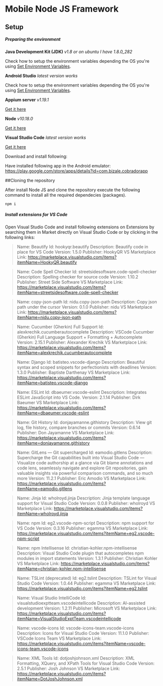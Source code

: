# Mobile Node JS Framework

## Setup 

##### Preparing the environment
**Java Development Kit (JDK)**
_v1.8 or on ubuntu I have 1.8.0_282_

Check how to setup the environment variables depending the OS you're using [Set Environment Variables](https://www.baeldung.com/java-home-on-windows-7-8-10-mac-os-x-linux).

**Android Studio**
_latest version works_

Check how to setup the environment variables depending the OS you're using [Set Environment Variables](https://medium.com/@rafael_toledo/preparing-your-android-environment-for-development-android-tutorials-pt-1-5f76ca2b8a32).

**Appium server**
_v1.19.1_

[Get it here](https://github.com/appium/appium-desktop/releases/tag/v1.19.1)

**Node**
_v10.18.0_

[Get it here](https://nodejs.org/en/blog/release/v10.18.0/)

**Visual Studio Code**
_latest version works_

[Get it here](https://code.visualstudio.com/)


Download and install following:

Have installed following app in the Android emulator: https://play.google.com/store/apps/details?id=com.bizale.cobradorapp

##Cloning the repository

After install Node JS and clone the repository execute the following command to install all the required dependecies (packages).
```
npm i
```

##### Install extensions for VS Code


Open Visual Studio Code and install following extensions on Extensions by searching them in Market directly on Visual Studio Code or by clicking in the following links:

>Name: Beautify
>Id: hookyqr.beautify
>Description: Beautify code in place for VS Code
>Version: 1.5.0
>Publisher: HookyQR
>VS Marketplace Link: https://marketplace.visualstudio.com/items?itemName=HookyQR.beautify


>Name: Code Spell Checker
>Id: streetsidesoftware.code-spell-checker
>Description: Spelling checker for source code
>Version: 1.10.2
>Publisher: Street Side Software
>VS Marketplace Link: https://marketplace.visualstudio.com/items?itemName=streetsidesoftware.code-spell-checker


>Name: copy-json-path
>Id: nidu.copy-json-path
>Description: Copy json path under the cursor
>Version: 0.1.0
>Publisher: nidu
>VS Marketplace Link: https://marketplace.visualstudio.com/items?itemName=nidu.copy-json-path


>Name: Cucumber (Gherkin) Full Support
>Id: alexkrechik.cucumberautocomplete
>Description: VSCode Cucumber (Gherkin) Full Language Support + Formatting + Autocomplete
>Version: 2.15.1
>Publisher: Alexander Krechik
>VS Marketplace Link: https://marketplace.visualstudio.com/items?itemName=alexkrechik.cucumberautocomplete


>Name: Django
>Id: batisteo.vscode-django
>Description: Beautiful syntax and scoped snippets for perfectionists with deadlines
>Version: 1.3.0
>Publisher: Baptiste Darthenay
>VS Marketplace Link: https://marketplace.visualstudio.com/items?itemName=batisteo.vscode-django


>Name: ESLint
>Id: dbaeumer.vscode-eslint
>Description: Integrates ESLint JavaScript into VS Code.
>Version: 2.1.14
>Publisher: Dirk Baeumer
>VS Marketplace Link: https://marketplace.visualstudio.com/items?itemName=dbaeumer.vscode-eslint


>Name: Git History
>Id: donjayamanne.githistory
>Description: View git log, file history, compare branches or commits
>Version: 0.6.14
>Publisher: Don Jayamanne
>VS Marketplace Link: https://marketplace.visualstudio.com/items?itemName=donjayamanne.githistory


>Name: GitLens — Git supercharged
>Id: eamodio.gitlens
>Description: Supercharge the Git capabilities built into Visual Studio Code — Visualize code authorship at a glance via Git blame annotations and code lens, seamlessly navigate and explore Git repositories, gain valuable insights via powerful comparison commands, and so much more
>Version: 11.2.1
>Publisher: Eric Amodio
>VS Marketplace Link: https://marketplace.visualstudio.com/items?itemName=eamodio.gitlens


>Name: Jinja
>Id: wholroyd.jinja
>Description: Jinja template language support for Visual Studio Code
>Version: 0.0.8
>Publisher: wholroyd
>VS Marketplace Link: https://marketplace.visualstudio.com/items?itemName=wholroyd.jinja


>Name: npm
>Id: eg2.vscode-npm-script
>Description: npm support for VS Code
>Version: 0.3.16
>Publisher: egamma
>VS Marketplace Link: https://marketplace.visualstudio.com/items?itemName=eg2.vscode-npm-script


>Name: npm Intellisense
>Id: christian-kohler.npm-intellisense
>Description: Visual Studio Code plugin that autocompletes npm modules in import statements
>Version: 1.3.1
>Publisher: Christian Kohler
>VS Marketplace Link: https://marketplace.visualstudio.com/items?itemName=christian-kohler.npm-intellisense


>Name: TSLint (deprecated)
>Id: eg2.tslint
>Description: TSLint for Visual Studio Code
>Version: 1.0.44
>Publisher: egamma
>VS Marketplace Link: https://marketplace.visualstudio.com/items?itemName=eg2.tslint


>Name: Visual Studio IntelliCode
>Id: visualstudioexptteam.vscodeintellicode
>Description: AI-assisted development
>Version: 1.2.11
>Publisher: Microsoft
>VS Marketplace Link: https://marketplace.visualstudio.com/items?itemName=VisualStudioExptTeam.vscodeintellicode


>Name: vscode-icons
>Id: vscode-icons-team.vscode-icons
>Description: Icons for Visual Studio Code
>Version: 11.1.0
>Publisher: VSCode Icons Team
>VS Marketplace Link: https://marketplace.visualstudio.com/items?itemName=vscode-icons-team.vscode-icons


>Name: XML Tools
>Id: dotjoshjohnson.xml
>Description: XML Formatting, XQuery, and XPath Tools for Visual Studio Code
>Version: 2.5.1
>Publisher: Josh Johnson
>VS Marketplace Link: https://marketplace.visualstudio.com/items?itemName=DotJoshJohnson.xml
